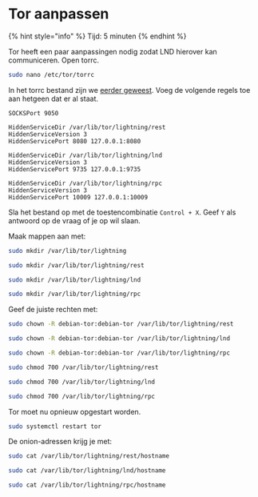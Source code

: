 # Tor aanpassen

{% hint style="info" %}
Tijd: 5 minuten
{% endhint %}

Tor heeft een paar aanpassingen nodig zodat LND hierover kan communiceren. Open torrc.

```bash
sudo nano /etc/tor/torrc
```

In het torrc bestand zijn we [eerder geweest](https://node.bitdeal.nl/raspberry-pi/tor). Voeg de volgende regels toe aan hetgeen dat er al staat.

```text
SOCKSPort 9050

HiddenServiceDir /var/lib/tor/lightning/rest
HiddenServiceVersion 3
HiddenServicePort 8080 127.0.0.1:8080

HiddenServiceDir /var/lib/tor/lightning/lnd
HiddenServiceVersion 3
HiddenServicePort 9735 127.0.0.1:9735

HiddenServiceDir /var/lib/tor/lightning/rpc
HiddenServiceVersion 3
HiddenServicePort 10009 127.0.0.1:10009
```

Sla het bestand op met de toestencombinatie `Control + X`. Geef `Y` als antwoord op de vraag of je op wil slaan.

Maak mappen aan met:

```bash
sudo mkdir /var/lib/tor/lightning
```

```bash
sudo mkdir /var/lib/tor/lightning/rest
```

```bash
sudo mkdir /var/lib/tor/lightning/lnd
```

```bash
sudo mkdir /var/lib/tor/lightning/rpc
```

Geef de juiste rechten met:

```bash
sudo chown -R debian-tor:debian-tor /var/lib/tor/lightning/rest
```

```bash
sudo chown -R debian-tor:debian-tor /var/lib/tor/lightning/lnd
```

```bash
sudo chown -R debian-tor:debian-tor /var/lib/tor/lightning/rpc
```

```bash
sudo chmod 700 /var/lib/tor/lightning/rest
```

```bash
sudo chmod 700 /var/lib/tor/lightning/lnd
```

```bash
sudo chmod 700 /var/lib/tor/lightning/rpc
```

Tor moet nu opnieuw opgestart worden.

```bash
sudo systemctl restart tor
```

De onion-adressen krijg je met:

```bash
sudo cat /var/lib/tor/lightning/rest/hostname
```

```bash
sudo cat /var/lib/tor/lightning/lnd/hostname
```

```bash
sudo cat /var/lib/tor/lightning/rpc/hostname
```


